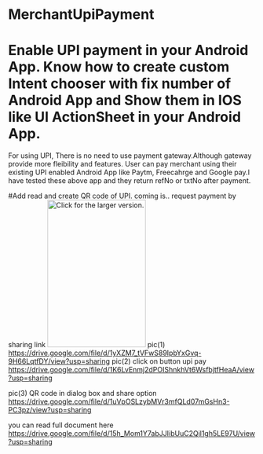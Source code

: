# MerchantUpiPayment 
# Enable UPI payment in your Android App. Know how to create custom Intent chooser with fix number of Android App and Show them in IOS like UI ActionSheet in your Android App.

For using UPI, There is no need to use payment gateway.Although gateway provide more fleibility and features. User can pay merchant using their existing UPI enabled Android App like Paytm, Freecahrge and Google pay.I have tested these above app and they return refNo or txtNo after payment.

#Add read and create QR code of UPI.
coming is.. request payment by sharing link
<a href="https://drive.google.com/uc?export=view&id=1yXZM7_tVFwS89IpbYxGvq-9H66LqtfDY"><img src="https://drive.google.com/uc?export=view&id=1yXZM7_tVFwS89IpbYxGvq-9H66LqtfDY" style="width: 200px; height: 300px" title="Click for the larger version." /></a>
pic(1) https://drive.google.com/file/d/1yXZM7_tVFwS89IpbYxGvq-9H66LqtfDY/view?usp=sharing
pic(2) click on button upi pay
https://drive.google.com/file/d/1K6LvEnmj2dPOIShnkhVt6WsfbjtfHeaA/view?usp=sharing

pic(3) QR code in dialog box and share option
https://drive.google.com/file/d/1uVpOSLzybMVr3mfQLd07mGsHn3-PC3pz/view?usp=sharing

you can read full document here
https://drive.google.com/file/d/15h_Mom1Y7abJJIibUuC2Qjl1gh5LE97U/view?usp=sharing
